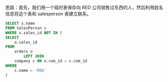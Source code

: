 思路：首先，我们用一个临时表保存向 RED 公司销售过东西的人，然后利用姓名信息将这个表和 salesperson 表建立联系。
```sql
SELECT s.name
FROM SalesPerson s 
WHERE s.sales_id NOT IN (
SELECT
    o.sales_id
FROM
    orders o
        LEFT JOIN
    company c ON o.com_id = c.com_id
WHERE
    c.name = 'RED'
)
```